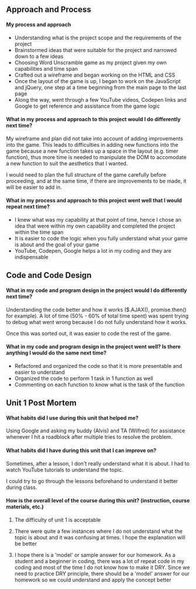 ## Approach and Process

#### My process and approach
- Understanding what is the project scope and the requirements of the project
- Brainstormed ideas that were suitable for the project and narrowed down to a few ideas
- Choosing Word Unscramble game as my project given my own capabilities and time span
- Crafted out a wireframe and began working on the HTML and CSS
- Once the layout of the game is up, I began to work on the JavaScript and jQuery, one step at a time beginning from the main page to the last page
- Along the way, went through a few YouTube videos, Codepen links and Google to get reference and assistance from the game logic

#### What in my process and approach to this project would I do differently next time?
My wireframe and plan did not take into account of adding improvements into the game. This leads to difficulties in adding new functions into the game because a new function takes up a space in the layout (e.g. timer function), thus more time is needed to manipulate the DOM to accomodate a new function to suit the aesthetics that I wanted. 

I would need to plan the full structure of the game carefully before proceeding, and at the same time, if there are improvements to be made, it will be easier to add in.

#### What in my process and approach to this project went well that I would repeat next time?
- I knew what was my capability at that point of time, hence I chose an idea that were within my own capability and completed the project within the time span
- It is easier to code the logic when you fully understand what your game is about and the goal of your game
- YouTube, Codepen, Google helps a lot in my coding and they are indispensable


## Code and Code Design

#### What in my code and program design in the project would I do differently next time?
Understanding the code better and how it works ($.AJAX(), promise.then() for example). A lot of time (50% - 60% of total time spent) was spent trying to debug what went wrong because I do not fully understand how it works.

Once this was sorted out, it was easier to code the rest of the game.

#### What in my code and program design in the project went well? Is there anything I would do the same next time?
- Refactored and organized the code so that it is more presentable and easier to understand
- Organized the code to perform 1 task in 1 function as well
- Commenting on each function to know what is the task of the function

## Unit 1 Post Mortem

#### What habits did I use during this unit that helped me?
Using Google and asking my buddy (Alvis) and TA (Wilfred) for assistance whenever I hit a roadblock after multiple tries to resolve the problem.  

#### What habits did I have during this unit that I can improve on?
Sometimes, after a lesson, I don't really understand what it is about. I had to watch YouTube tutorials to understand the topic.

I could try to go through the lessons beforehand to understand it better during class.

#### How is the overall level of the course during this unit? (instruction, course materials, etc.)
1. The difficulty of unit 1 is acceptable

2. There were quite a few instances where I do not understand what the topic is about and it was confusing at times. I hope the explanation will be better

3. I hope there is a 'model' or sample answer for our homework. As a student and a beginner in coding, there was a lot of repeat code in my coding and most of the time I do not know how to make it DRY. Since we need to practice DRY principle, there should be a 'model' answer for our homework so we could understand and apply the concept better
